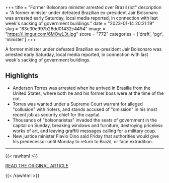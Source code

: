 +++
title = "Former Bolsonaro minister arrested over Brazil riot"
description = "A former minister under defeated Brazilian ex-president Jair Bolsonaro was arrested early Saturday, local media reported, in connection with last week's sacking of government buildings."
date = "2023-01-14 20:21:19"
slug = "63c30e997b26dd01432c4494"
image = "https://i.imgur.com/6MOwL3t.jpg"
score = "772"
categories = ['draft', 'pgr', 'minister']
+++

A former minister under defeated Brazilian ex-president Jair Bolsonaro was arrested early Saturday, local media reported, in connection with last week's sacking of government buildings.

## Highlights

- Anderson Torres was arrested when he arrived in Brasilia from the United States, where both he and his former boss were at the time of the riot.
- Torres was wanted under a Supreme Court warrant for alleged "collusion" with rioters, and stands accused of "omission" in his most recent job as security chief for the capital.
- Thousands of "bolsonaristas" invaded the seats of government in the capital on Sunday, breaking windows and furniture, destroying priceless works of art, and leaving graffiti messages calling for a military coup.
- New justice minister Flavio Dino said Friday that authorities would give his predecessor until Monday to return to Brazil, or face extradition.

---

{{< rawhtml >}}
  <p class="article-category">
    <a target="_blank" href="https://www.france24.com/en/live-news/20230114-former-bolsonaro-minister-arrested-over-brazil-riot">READ THE ORIGINAL ARTICLE</a>
  </p>
{{< /rawhtml >}}
